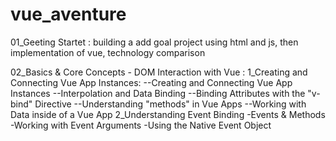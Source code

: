 # vue_aventure

01_Geeting Startet : building a add goal project using html and js, then
implementation of vue,
technology comparison

02_Basics & Core Concepts - DOM Interaction with Vue :
1_Creating and Connecting Vue App Instances:
--Creating and Connecting Vue App Instances
--Interpolation and Data Binding
--Binding Attributes with the "v-bind" Directive
--Understanding "methods" in Vue Apps
--Working with Data inside of a Vue App
2_Understanding Event Binding
-Events & Methods
-Working with Event Arguments
-Using the Native Event Object
